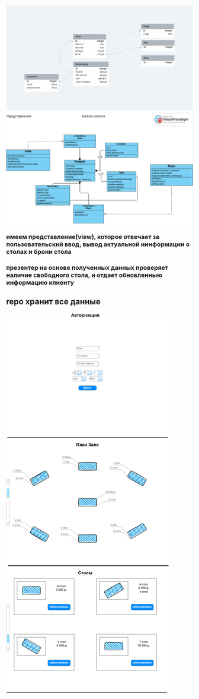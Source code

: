 ![erd](ERD.png)
![comp](Component.png)
### имеем представление(view), которое отвечает за пользовательский ввод, вывод актуальной иинформации о cтолах и брони стола
### презентер на основе полученных данных проверяет наличие свободного стола, и отдает обновленныю информацию клиенту
## repo хранит все данные
![int](interface.png)
